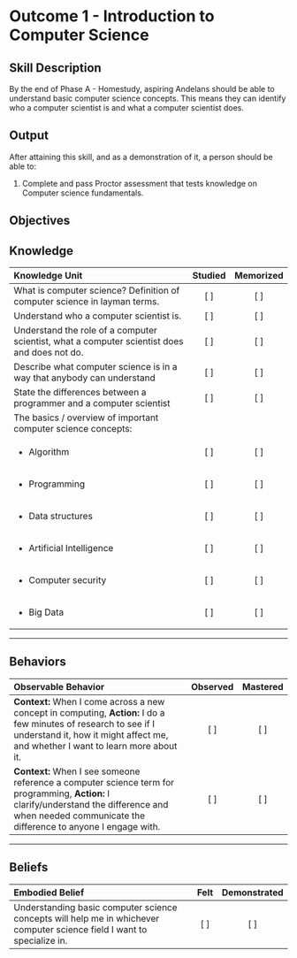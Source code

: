 # Outcome 1 - Introduction to Computer Science

**Skill Description**
----------
By the end of Phase A - Homestudy, aspiring Andelans should be able to understand basic computer science concepts. This means they can identify who a computer scientist is and what a computer scientist does.


**Output**
----------
After attaining this skill, and as a demonstration of it, a person should be able to:

1. Complete and pass Proctor assessment that tests knowledge on Computer science fundamentals.


**Objectives**
----------

## **Knowledge**


| Knowledge Unit   |      Studied      | Memorized |
|:-------------|:------------------:|:--------:|
| What is computer science? Definition of computer science in layman terms. | [ ] | [ ]  |
| Understand who a computer scientist is. |   [ ]   |   [ ] |
| Understand the role of a computer scientist, what a computer scientist does and does not do. |   [ ]   |   [ ] |
| Describe what computer science is in a way that anybody can understand |   [ ]   |   [ ] |
| State the differences between a programmer and a computer scientist|   [ ]   |   [ ] |
| The basics / overview of important computer science concepts: | | |
| <ul><li> Algorithm | [ ] | [ ]  |
| <ul><li> Programming     | [ ] | [ ]  |
| <ul><li> Data structures      | [ ] | [ ]  |
| <ul><li> Artificial Intelligence      | [ ] | [ ]  |
| <ul><li> Computer security | [ ] | [ ]  |
| <ul><li> Big Data | [ ] | [ ]  |


	
----------


## **Behaviors**


| Observable Behavior   |      Observed      | Mastered |
|:-------------|:------------------:|:--------:|
| **Context:** When I come across a new concept in computing, **Action:**  I do a few minutes of research to see if I understand it, how it might affect me, and whether I want to learn more about it. | [ ] |    [ ] |
| **Context:** When I see someone reference a computer science term for programming, **Action:**  I clarify/understand the difference and when needed communicate the difference to anyone I engage with. | [ ] |    [ ] |

 
----------


## **Beliefs**


| Embodied Belief   |      Felt      | Demonstrated |
|:-------------|:------------------:|:--------:|
| Understanding basic computer science concepts will help me in whichever computer science field I want to specialize in. | [ ] | [ ]  |
